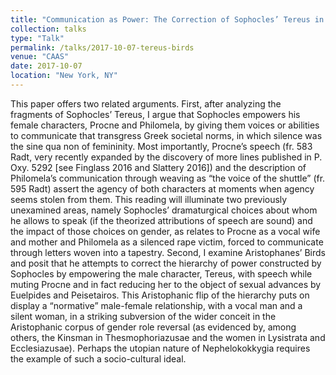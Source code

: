 ```yaml
---
title: "Communication as Power: The Correction of Sophocles’ Tereus in Aristophanes’ Birds"
collection: talks
type: "Talk"
permalink: /talks/2017-10-07-tereus-birds
venue: "CAAS"
date: 2017-10-07
location: "New York, NY"
---
```


This paper offers two related arguments. First, after analyzing the fragments of Sophocles’ Tereus, I argue that Sophocles empowers his female characters, Procne and Philomela, by giving them voices or abilities to communicate that transgress Greek societal norms, in which silence was the sine qua non of femininity. Most importantly, Procne’s speech (fr. 583 Radt, very recently expanded by the discovery of more lines published in P. Oxy. 5292 [see Finglass 2016 and Slattery 2016]) and the description of Philomela’s communication through weaving as “the voice of the shuttle” (fr. 595 Radt) assert the agency of both characters at moments when agency seems stolen from them. This reading will illuminate two previously unexamined areas, namely Sophocles’ dramaturgical choices about whom he allows to speak (if the theorized attributions of speech are sound) and the impact of those choices on gender, as relates to Procne as a vocal wife and mother and Philomela as a silenced rape victim, forced to communicate through letters woven into a tapestry. Second, I examine Aristophanes’ Birds and posit that he attempts to correct the hierarchy of power constructed by Sophocles by empowering the male character, Tereus, with speech while muting Procne and in fact reducing her to the object of sexual advances by Euelpides and Peisetairos. This Aristophanic flip of the hierarchy puts on display a “normative” male-female relationship, with a vocal man and a silent woman, in a striking subversion of the wider conceit in the Aristophanic corpus of gender role reversal (as evidenced by, among others, the Kinsman in Thesmophoriazusae and the women in Lysistrata and Ecclesiazusae). Perhaps the utopian nature of Nephelokokkygia requires the example of such a socio-cultural ideal.
